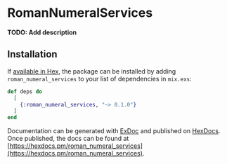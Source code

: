 # RomanNumeralServices

**TODO: Add description**

## Installation

If [available in Hex](https://hex.pm/docs/publish), the package can be installed
by adding `roman_numeral_services` to your list of dependencies in `mix.exs`:

```elixir
def deps do
  [
    {:roman_numeral_services, "~> 0.1.0"}
  ]
end
```

Documentation can be generated with [ExDoc](https://github.com/elixir-lang/ex_doc)
and published on [HexDocs](https://hexdocs.pm). Once published, the docs can
be found at [https://hexdocs.pm/roman_numeral_services](https://hexdocs.pm/roman_numeral_services).


